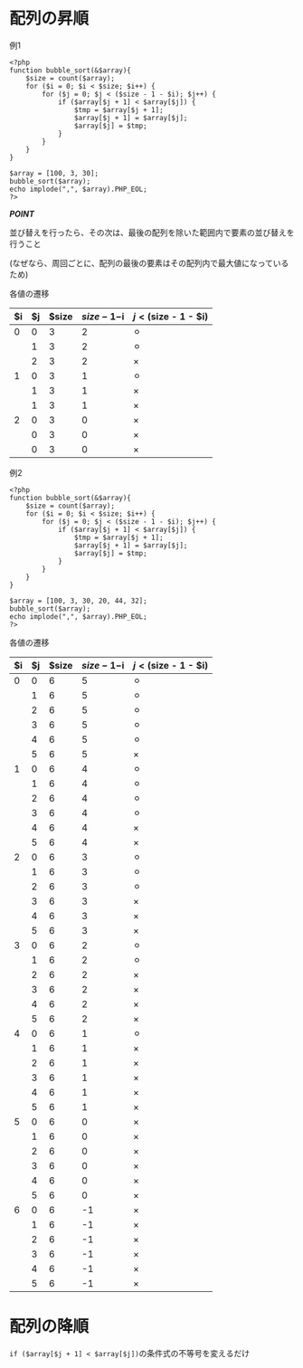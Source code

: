 # 配列の昇順

例1
```
<?php
function bubble_sort(&$array){
    $size = count($array);
    for ($i = 0; $i < $size; $i++) {
        for ($j = 0; $j < ($size - 1 - $i); $j++) {
            if ($array[$j + 1] < $array[$j]) {
                $tmp = $array[$j + 1];
                $array[$j + 1] = $array[$j];
                $array[$j] = $tmp;
            }
        }
    }
}

$array = [100, 3, 30];
bubble_sort($array);
echo implode(",", $array).PHP_EOL;
?>
```

***POINT***

並び替えを行ったら、その次は、最後の配列を除いた範囲内で要素の並び替えを行うこと

(なぜなら、周回ごとに、配列の最後の要素はその配列内で最大値になっているため)

各値の遷移

| $i | $j | $size | $size-1-$i | $j < ($size - 1 - $i) |
|-|-|-|-|-|
| 0 | 0 | 3 | 2 | ⚪︎ |
|  | 1 | 3 | 2 | ⚪︎ |
|  | 2 | 3 | 2 | × |
| 1 | 0 | 3 | 1 | ⚪︎ |
|  | 1 | 3 | 1 | × |
|  | 1 | 3 | 1 | × |
| 2 | 0 | 3 | 0 | × |
|  | 0 | 3 | 0 | × |
|  | 0 | 3 | 0 | × |


例2
```
<?php
function bubble_sort(&$array){
    $size = count($array);
    for ($i = 0; $i < $size; $i++) {
        for ($j = 0; $j < ($size - 1 - $i); $j++) {
            if ($array[$j + 1] < $array[$j]) {
                $tmp = $array[$j + 1];
                $array[$j + 1] = $array[$j];
                $array[$j] = $tmp;
            }
        }
    }
}

$array = [100, 3, 30, 20, 44, 32];
bubble_sort($array);
echo implode(",", $array).PHP_EOL;
?>
```

各値の遷移

| $i | $j | $size | $size-1-$i | $j < ($size - 1 - $i) |
|-|-|-|-|-|
| 0 | 0 | 6 | 5 | ⚪︎ |
|  | 1 | 6 | 5 | ⚪︎ |
|  | 2 | 6 | 5 | ⚪︎ |
|  | 3 | 6 | 5 | ⚪︎ |
|  | 4 | 6 | 5 | ⚪︎ |
|  | 5 | 6 | 5 | × |
| 1 | 0 | 6 | 4 | ⚪︎ |
|  | 1 | 6 | 4 | ⚪︎ |
|  | 2 | 6 | 4 | ⚪︎ |
|  | 3 | 6 | 4 | ⚪︎ |
|  | 4 | 6 | 4 | × |
|  | 5 | 6 | 4 | × |
| 2 | 0 | 6 | 3 | ⚪︎ |
|  | 1 | 6 | 3 | ⚪︎ |
|  | 2 | 6 | 3 | ⚪︎ |
|  | 3 | 6 | 3 | × |
|  | 4 | 6 | 3 | × |
|  | 5 | 6 | 3 | × |
| 3 | 0 | 6 | 2 | ⚪︎ |
|  | 1 | 6 | 2 | ⚪︎ |
|  | 2 | 6 | 2 | × |
|  | 3 | 6 | 2 | × |
|  | 4 | 6 | 2 | × |
|  | 5 | 6 | 2 | × |
| 4 | 0 | 6 | 1 | ⚪︎ |
|  | 1 | 6 | 1 | × |
|  | 2 | 6 | 1 | × |
|  | 3 | 6 | 1 | × |
|  | 4 | 6 | 1 | × |
|  | 5 | 6 | 1 | × |
| 5 | 0 | 6 | 0 | × |
|  | 1 | 6 | 0 | × |
|  | 2 | 6 | 0 | × |
|  | 3 | 6 | 0 | × |
|  | 4 | 6 | 0 | × |
|  | 5 | 6 | 0 | × |
| 6 | 0 | 6 | -1 | × |
|  | 1 | 6 | -1 | × |
|  | 2 | 6 | -1 | × |
|  | 3 | 6 | -1 | × |
|  | 4 | 6 | -1 | × |
|  | 5 | 6 | -1 | × |


# 配列の降順

```if ($array[$j + 1] < $array[$j])```の条件式の不等号を変えるだけ
